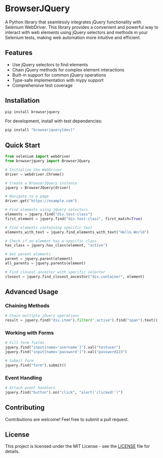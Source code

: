 # BrowserJQuery

A Python library that seamlessly integrates jQuery functionality with Selenium WebDriver. This library provides a convenient and powerful way to interact with web elements using jQuery selectors and methods in your Selenium tests, making web automation more intuitive and efficient.

## Features

- Use jQuery selectors to find elements
- Chain jQuery methods for complex element interactions
- Built-in support for common jQuery operations
- Type-safe implementation with mypy support
- Comprehensive test coverage

## Installation

```bash
pip install browserjquery
```

For development, install with test dependencies:

```bash
pip install "browserjquery[dev]"
```

## Quick Start

```python
from selenium import webdriver
from browserjquery import BrowserJQuery

# Initialize the WebDriver
driver = webdriver.Chrome()

# Create a BrowserJQuery instance
jquery = BrowserJQuery(driver)

# Navigate to a page
driver.get("https://example.com")

# Find elements using jQuery selectors
elements = jquery.find("div.test-class")
first_element = jquery.find("div.test-class", first_match=True)

# Find elements containing specific text
elements_with_text = jquery.find_elements_with_text("Hello World")

# Check if an element has a specific class
has_class = jquery.has_class(element, "active")

# Get parent elements
parent = jquery.parent(element)
all_parents = jquery.parents(element)

# Find closest ancestor with specific selector
closest = jquery.find_closest_ancestor("div.container", element)
```

## Advanced Usage

### Chaining Methods

```python
# Chain multiple jQuery operations
result = jquery.find("div.item").filter(".active").find("span").text()
```

### Working with Forms

```python
# Fill form fields
jquery.find("input[name='username']").val("testuser")
jquery.find("input[name='password']").val("password123")

# Submit form
jquery.find("form").submit()
```

### Event Handling

```python
# Attach event handlers
jquery.find("button").on("click", "alert('clicked!')")
```

## Contributing

Contributions are welcome! Feel free to submit a pull request.

## License

This project is licensed under the MIT License - see the [LICENSE](LICENSE) file for details.
